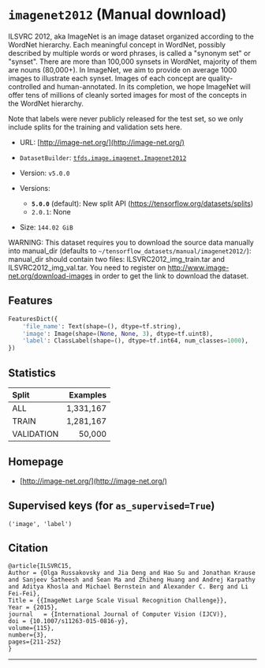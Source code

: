 <div itemscope itemtype="http://schema.org/Dataset">
  <div itemscope itemprop="includedInDataCatalog" itemtype="http://schema.org/DataCatalog">
    <meta itemprop="name" content="TensorFlow Datasets" />
  </div>

  <meta itemprop="name" content="imagenet2012" />
  <meta itemprop="description" content="ILSVRC 2012, aka ImageNet is an image dataset organized according to the&#10;WordNet hierarchy. Each meaningful concept in WordNet, possibly described by&#10;multiple words or word phrases, is called a &quot;synonym set&quot; or &quot;synset&quot;. There are&#10;more than 100,000 synsets in WordNet, majority of them are nouns (80,000+). In&#10;ImageNet, we aim to provide on average 1000 images to illustrate each synset.&#10;Images of each concept are quality-controlled and human-annotated. In its&#10;completion, we hope ImageNet will offer tens of millions of cleanly sorted&#10;images for most of the concepts in the WordNet hierarchy.&#10;&#10;Note that labels were never publicly released for the test set, so we only&#10;include splits for the training and validation sets here.&#10;&#10;&#10;To use this dataset:&#10;&#10;```python&#10;import tensorflow_datasets as tfds&#10;&#10;ds = tfds.load(&#x27;imagenet2012&#x27;, split=&#x27;train&#x27;)&#10;for ex in ds.take(4):&#10;  print(ex)&#10;```&#10;&#10;See [the guide](https://www.tensorflow.org/datasets/overview) for more&#10;informations on [tensorflow_datasets](https://www.tensorflow.org/datasets).&#10;&#10;" />
  <meta itemprop="url" content="https://www.tensorflow.org/datasets/catalog/imagenet2012" />
  <meta itemprop="sameAs" content="http://image-net.org/" />
  <meta itemprop="citation" content="@article{ILSVRC15,&#10;Author = {Olga Russakovsky and Jia Deng and Hao Su and Jonathan Krause and Sanjeev Satheesh and Sean Ma and Zhiheng Huang and Andrej Karpathy and Aditya Khosla and Michael Bernstein and Alexander C. Berg and Li Fei-Fei},&#10;Title = {{ImageNet Large Scale Visual Recognition Challenge}},&#10;Year = {2015},&#10;journal   = {International Journal of Computer Vision (IJCV)},&#10;doi = {10.1007/s11263-015-0816-y},&#10;volume={115},&#10;number={3},&#10;pages={211-252}&#10;}&#10;" />
</div>

# `imagenet2012` (Manual download)

ILSVRC 2012, aka ImageNet is an image dataset organized according to the WordNet
hierarchy. Each meaningful concept in WordNet, possibly described by multiple
words or word phrases, is called a "synonym set" or "synset". There are more
than 100,000 synsets in WordNet, majority of them are nouns (80,000+). In
ImageNet, we aim to provide on average 1000 images to illustrate each synset.
Images of each concept are quality-controlled and human-annotated. In its
completion, we hope ImageNet will offer tens of millions of cleanly sorted
images for most of the concepts in the WordNet hierarchy.

Note that labels were never publicly released for the test set, so we only
include splits for the training and validation sets here.

*   URL: [http://image-net.org/](http://image-net.org/)
*   `DatasetBuilder`:
    [`tfds.image.imagenet.Imagenet2012`](https://github.com/tensorflow/datasets/tree/master/tensorflow_datasets/image/imagenet.py)
*   Version: `v5.0.0`
*   Versions:

    *   **`5.0.0`** (default): New split API
        (https://tensorflow.org/datasets/splits)
    *   `2.0.1`: None

*   Size: `144.02 GiB`

WARNING: This dataset requires you to download the source data manually into
manual_dir (defaults to `~/tensorflow_datasets/manual/imagenet2012/`):
manual_dir should contain two files: ILSVRC2012_img_train.tar and
ILSVRC2012_img_val.tar. You need to register on
http://www.image-net.org/download-images in order to get the link to download
the dataset.

## Features
```python
FeaturesDict({
    'file_name': Text(shape=(), dtype=tf.string),
    'image': Image(shape=(None, None, 3), dtype=tf.uint8),
    'label': ClassLabel(shape=(), dtype=tf.int64, num_classes=1000),
})
```

## Statistics

Split      | Examples
:--------- | --------:
ALL        | 1,331,167
TRAIN      | 1,281,167
VALIDATION | 50,000

## Homepage

*   [http://image-net.org/](http://image-net.org/)

## Supervised keys (for `as_supervised=True`)
`('image', 'label')`

## Citation
```
@article{ILSVRC15,
Author = {Olga Russakovsky and Jia Deng and Hao Su and Jonathan Krause and Sanjeev Satheesh and Sean Ma and Zhiheng Huang and Andrej Karpathy and Aditya Khosla and Michael Bernstein and Alexander C. Berg and Li Fei-Fei},
Title = {{ImageNet Large Scale Visual Recognition Challenge}},
Year = {2015},
journal   = {International Journal of Computer Vision (IJCV)},
doi = {10.1007/s11263-015-0816-y},
volume={115},
number={3},
pages={211-252}
}
```

--------------------------------------------------------------------------------
